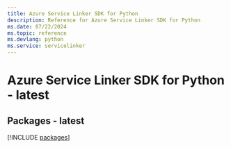 ```yaml
---
title: Azure Service Linker SDK for Python
description: Reference for Azure Service Linker SDK for Python
ms.date: 07/22/2024
ms.topic: reference
ms.devlang: python
ms.service: servicelinker
---
```

# Azure Service Linker SDK for Python - latest
## Packages - latest
[!INCLUDE [packages](service-linker-index.md)]